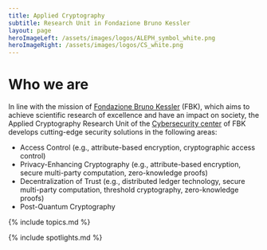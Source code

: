 ```yaml
---
title: Applied Cryptography
subtitle: Research Unit in Fondazione Bruno Kessler
layout: page
heroImageLeft: /assets/images/logos/ALEPH_symbol_white.png
heroImageRight: /assets/images/logos/CS_white.png
---
```


# Who we are
In line with the mission of [Fondazione Bruno Kessler](https://www.fbk.eu) (FBK), which aims to achieve scientific research of excellence and have an impact on society, the Applied Cryptography Research Unit of the [Cybersecurity center](https://www.fbk.eu/it/cybersecurity/) of FBK develops cutting-edge security solutions in the following areas: 

- Access Control (e.g., attribute-based encryption, cryptographic access control)
- Privacy-Enhancing Cryptography (e.g., attribute-based encryption, secure multi-party computation, zero-knowledge proofs)
- Decentralization of Trust (e.g., distributed ledger technology, secure multi-party computation, threshold cryptography, zero-knowledge proofs)
- Post-Quantum Cryptography

{% include topics.md %}

{% include spotlights.md %}

